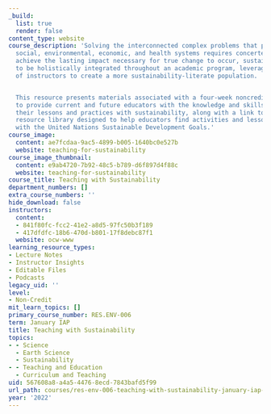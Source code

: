 ```yaml
---
_build:
  list: true
  render: false
content_type: website
course_description: 'Solving the interconnected complex problems that pervade our
  social, environmental, economic, and health systems requires concerted change. To
  achieve the lasting impact necessary for true change to occur, sustainability needs
  to be holistically integrated throughout an academic program, leveraging the knowledge
  of instructors to create a more sustainability-literate population.


  This resource presents materials associated with a four-week noncredit course intended
  to provide current and future educators with the knowledge and skills to infuse
  their lessons and practices with sustainability, along with a link to an online
  resource library designed to help educators find activities and lessons that align
  with the United Nations Sustainable Development Goals.'
course_image:
  content: ae7fcdaa-9ac5-4899-b005-1640bc0e527b
  website: teaching-for-sustainability
course_image_thumbnail:
  content: e9ab4720-7b92-48c5-b789-d6f897d4f88c
  website: teaching-for-sustainability
course_title: Teaching with Sustainability
department_numbers: []
extra_course_numbers: ''
hide_download: false
instructors:
  content:
  - 841f80fc-fcc2-41e2-a8d5-97fc50b3f189
  - 417dfdfc-18b6-470d-b801-17f8debc87f1
  website: ocw-www
learning_resource_types:
- Lecture Notes
- Instructor Insights
- Editable Files
- Podcasts
legacy_uid: ''
level:
- Non-Credit
mit_learn_topics: []
primary_course_number: RES.ENV-006
term: January IAP
title: Teaching with Sustainability
topics:
- - Science
  - Earth Science
  - Sustainability
- - Teaching and Education
  - Curriculum and Teaching
uid: 567608a8-a4a5-4476-8ecd-7843bafd5f99
url_path: courses/res-env-006-teaching-with-sustainability-january-iap-2022
year: '2022'
---
```


